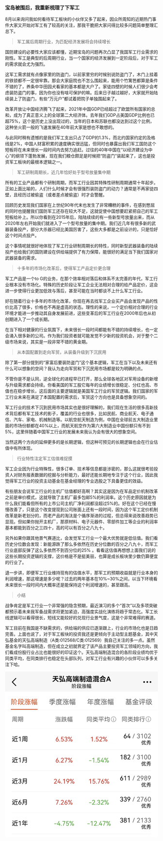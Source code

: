 ### 宝岛被围后，我重新梳理了下军工

8月以来询问我如何看待军工板块的小伙伴又多了起来，因众所周知的近期热门事件大家又开始对军工有了较高的关注，那我干脆把大家问得比较多问题简单整理汇总下。

> 军工属后周期行业，为匹配经济发展将会持续增长

国防建设的必要性大家应该都懂，近期宝岛的问题再次凸显了我国军工行业需求的刚性。军工是典型的后周期行业，当一个国家的经济发展到一定阶段后，对于军工的需求就会尤为强烈。

这军工需求就有点像家里的防盗门，以前家里穷的时候别说防盗门了，木门上挂着的铁锁都不一定很牢靠。那会大家庭院也不怎么围起来，能用个竹篱笆都算是条件不错的了，养条中华田园犬看家的基本都是大户了。家徒四壁的时候人们很少会考虑装防盗门的事，因为你也没有啥可保护的嘛。后来日子越过越好，大家就开始陆续装上了防盗门，有些“万元户”都试着把院子单独围起来了。

改革开放让中国经济腾飞了起来，2021年中国GDP已经超过了欧盟所有国家的总和，成为了真正意义上的全球第二大经济体。去年我们GDP占美国GDP比例也已超75%，这个是历史上没出现过的，当年的日本和苏联也都没达到过这个比例，这种坐火箭一般的飞速发展在40年前大家是想也不敢想的。

与此同时稍有遗憾的是我们军工支出只占了GDP的1.3%，而北约国家约定的及格线是2%，中国人财富积累的速度确实很迅猛，但同时也暴露出我们军工国防这个短板将在未来很长一段时间内去努力追赶。过往的40年中国在“以经济建设为中心”的纲领下蓬勃发展，现在我们粮仓颇足是时候把“防盗门”装起来了，这也是投资军工板块的最根本逻辑之一。

> 军工研制周期长，近几年恰好处于型号放量集中期

所有的工业产品都有个研制周期，而军工行业因其特殊性研制周期通常十年起步。正如上面比喻的，人们什么时候才会有很强烈装防盗门的动力？通常是不再家徒四壁，且经历过被偷盗（或者差点被偷盗）时才会警醒。

回顾历史发现我们国家在上世纪90年代末也发生了非常糟糕的事件，在感到憋屈的同时也提醒我们国防军工还存在较大不足，这就促使中国想要赶紧把自己的军工短板给补上。所以你看到在2015年后，陆陆续续的有一些新型号放量出来，而从2020年左右开始我们就进入了一个型号放量的集中期。我们近几年有很多新的武器装备投产，部分大杀器已经比美国厉害了，这些大多都是之前设计的，只是恰好这个时间点投产。

这个事情呢就很好地体现了军工行业研制周期长的特性，同时新型武器装备的陆续投产也给我们的国防建设在供给端提供了有力保障，能很好的满足当下我们国家对武器装备的需求。

> 十多年的市场化改革后，使得军工产品定价更合理

军工产品是一个to G的业务，在那个效率相对落后和体系不太完善的年代，军工行业根本没有市场化。特殊的历史阶段让军工企业无法相对合理的给产品定价，这会进一步使得行业更加低效与落后，甚至可能在当时都谈不上什么军工行业。

好在随着行业十多年的市场化改革，你现在再去找军工企业买产品会发现产品的性价比高了很多，价格也不再是虚高的状态。理性的来说，一个定价相对合理的行业环境才能进一步推动其自身发展前进，这些变革后的军工行业在2000年后也从初创期进入了一个成长期。

在当下相对健康的行业氛围下，未来很长一段时间都能有不错的持续增长，也一定会涌入很多新的公司。作为我们投资者就可能发觉不少新的投资机会，对于整个二级市场来说，其实是一段非常不错的黄金期。

> 从本国配置到走向军贸，从装备升级到下沉民用

除了第一部分提到的“家富后要装防盗门”这个基本逻辑，军工在当下以及未来还有什么可以想象的空间？我认为走向军贸和下沉民用市场都是较为明确的点。

不管你是不是认同，逆全球化的进程早已打开，那么全球各地区对军用设备的新增与升级需求都会持续。你看美国的军工股它每年的业绩增长很稳定、分红也高、市值也在稳步增长，这后面的主要逻辑就是美国军工行业的军贸逻辑。我们国家的军工行业未来在满足了本国配置的需求后，军贸这个方向也是具备想象空间的。

军工行业的技术下沉到民用市场其实也是很好理解的，我们现在生活的很多高新技术背后都有军工技术的影子，覆盖的行业也很多，比如民航、商业航天、电子通信、汽车、家电、机械制造等。以航空航天制造为例，中国在全球前五大制造业里面的市场份额都在40%以上，而航天航空作为第六大制造业中国份额只有不到5%，这里伴随着中国军工行业的发展未来我认为会有很大的想象空间。

当然这两个方向的延伸更多的是长期逻辑，但这种可预见的长期逻辑也会在行业估值中有所体现。

> 行业特性注定军工估值难捉摸

军工企业因为行业特殊性，很多订单、技术等信息都是涉密的，那么这就很考验投资人对财务报表数据的挖掘与分析能力，最好还能长期地专注于这个行业，因此我觉得军工行业的投资主动基金在基金经理的专业选股之下具备更佳的效益。

有些朋友会说军工行业的主机厂估值都好高啊？其实这是因为在军品定价机制改革之前是审价模式，这就导致了主机厂最多包邮5%的利润率。这个历史原因就是为什么我们能看但所有的上市公司主机厂净利润都没超过5%的。好在这个已经在慢慢改善了，只是这个改变提现到公司账面上还有一段时间，因为这个军工定价机制改革是新老划分的，而老产品的淘汰是个循序渐进的过程，但总得来说改善趋势已显现。但如果你抛开主机厂，那原材料、电子元器件、零部件加工等企业的利润率基本都能到百分之三四十，高的可以有百分之八九十。

另外如果你跟其他景气赛道比，会发觉军工行业一个最大优势就是低估值。我们看历史分位数会发现：新能源跌了那么多依然在历史分位数的百分之八九十，而军工行业底部反弹了这么多依然不到百分位的25% 。看看这估值再想想上面我们说的这些长期投资逻辑的支撑，这价格是不是挺美丽，也算是成长板块里少数仍算便宜的行业了。 

退一步讲，即便军工行业维持现有的估值水平，那军工的预期收益就是行业本身的利润增速，那这增速是多少呢？过去的两年基本在10%~30%之间，以当下环境看未来很长一段时间内大概率还是能保持这个利润增速的，甚至跟高。

> 小结

战争肯定是军工行业一个非常强的隐含预期，最近演习的多个“首次”以及多项突破都预示着未来我军备战需求将更加紧迫，高强度实战化演练将趋于常态化。军工长线逻辑可以看得很长，短线又能较好的兑现行业景气度，这是个非常难得的赛道。

军工目前在我国是不缺需求的，供给端的供应已逐渐跟上，行业的市场化也是日趋完善。上面也说了，对于军工板块的投资我还是更倾向于主动型主题基金，其中天弘基金的天弘高端制造（A类:012568/C类:012569）我自己关注的多一点。虽然基金名字叫高端制造，但在成立之初就界定了该产品主要投资军工领域的方向，我们看成份股行业占比也能很好的印证这个。天弘高端制造混合的各阶段业绩均优于同类平均，在同类排行也稳定在头部队列，对军工行业有兴趣的小伙伴可以多多关注下哈。

![业绩](../img/th-gdzd-1.jpg)


